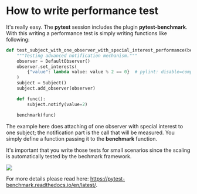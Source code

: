 # How to write performance test

It's really easy. The **pytest** session includes the plugin **pytest-benchmark**.
With this writing a performance test is simply writing functions like following:

```py linenums="1"
def test_subject_with_one_observer_with_special_interest_performance(benchmark):
    """Testing advanced notification mechanism."""
    observer = DefaultObserver()
    observer.set_interests(
        {"value": lambda value: value % 2 == 0}  # pylint: disable=compare-to-zero
    )
    subject = Subject()
    subject.add_observer(observer)

    def func():
        subject.notify(value=2)

    benchmark(func)
```

The example here does attaching of one observer with special interest to one subject;
the notification part is the call that will be measured. You simply
define a function passing it to the  **benchmark** function.

It's important that you write those tests for small scenarios since the scaling
is automatically tested by the bechmark framework.

![](performance-results.png)

For more details please read here: https://pytest-benchmark.readthedocs.io/en/latest/.
